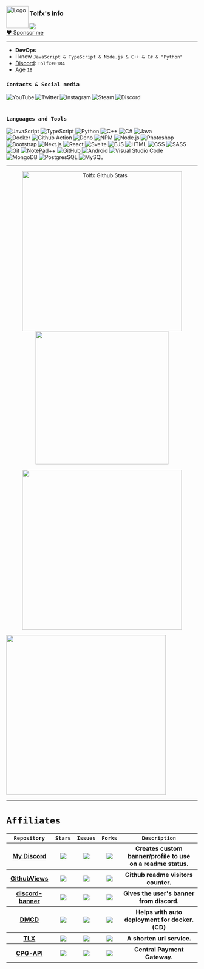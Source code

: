 [<img align="left" alt="Logo" width="58px" src="https://cdn.tolfix.com/images/TX-Small.png" />][tolfix]
### Tolfx's info
![](https://githubviews.tolfix.com/?id=Tolfx&color=blueviolet&style=plastic&label=Views+In+Total+/+Tolfx&true=true)
<br />
[:heart: Sponsor me](https://github.com/sponsors/Tolfx)

---
- **DevOps**
- I know ``JavaScript & TypeScript & Node.js & C++ & C# & "Python"``
- [Discord](https://discord.com/users/269870630738853888): `Tolfx#0184`
- Age ``18``

### `Contacts & Social media`
[<img align="left" alt="YouTube" src="https://img.shields.io/badge/Youtube-FF0000.svg?&style=for-the-badge&logo=youtube&logoColor=white" />][youtube]
[<img align="left" alt="Twitter" src="https://img.shields.io/badge/Twitter-1CA0F1.svg?&style=for-the-badge&logo=twitter&logoColor=white" />][twitter]
[<img align="left" alt="Instagram" src="https://img.shields.io/badge/Instagram-F84F4A.svg?&style=for-the-badge&logo=instagram&logoColor=white" />][instagram]
[<img align="left" alt="Steam" src="https://img.shields.io/badge/Steam-144475.svg?&style=for-the-badge&logo=steam&logoColor=white" />][steam]
[<img align="left" alt="Discord" src="https://img.shields.io/badge/Discord-5560E9.svg?&style=for-the-badge&logo=discord&logoColor=white" />][discord]
<br />
<br />
### `Languages and Tools`
![JavaScript](https://img.shields.io/badge/-JavaScript-C67831?style=for-the-badge&logo=javascript)
![TypeScript](https://img.shields.io/badge/-TypeScript-1f4d80?style=for-the-badge&logo=typescript)
![Python](https://img.shields.io/badge/-Python-0c3766?style=for-the-badge&logo=python)
![C++](https://img.shields.io/badge/-C++-79ABFF?style=for-the-badge&logo=cplusplus)
![C#](https://img.shields.io/badge/-C%23-058E0C?style=for-the-badge&logo=csharp)
![Java](https://img.shields.io/badge/-Java-DF6600?style=for-the-badge&logo=java)\
![Docker](https://img.shields.io/badge/-Docker-46A2F1?style=for-the-badge&logo=docker&logoColor=white)
![Github Action](https://img.shields.io/badge/-Github_Actions-2088FF?style=for-the-badge&logo=github-actions&logoColor=white)
![Deno](https://img.shields.io/badge/-Deno-05122A?style=for-the-badge&logo=deno)
![NPM](https://img.shields.io/badge/-NPM-CB3837?style=for-the-badge&logo=npm&)
![Node.js](https://img.shields.io/badge/-Node.js-226b24?style=for-the-badge&logo=node.js)
![Photoshop](https://img.shields.io/badge/-Photoshop-2479B8?style=for-the-badge&logo=adobe-photoshop)\
![Bootstrap](https://img.shields.io/badge/-Bootstrap-3a2854?style=for-the-badge&logo=bootstrap&logoColor=563D7C)
![Next.js](https://img.shields.io/badge/-Next.js-000000?style=for-the-badge&logo=next.js)
![React](https://img.shields.io/badge/-React-3d6f80?style=for-the-badge&logo=react)
![Svelte](https://img.shields.io/badge/-Svelte-F7F7F7?style=for-the-badge&logo=svelte)
![EJS](https://img.shields.io/badge/-EJS-B1BF6E?style=for-the-badge&logo=ejs)
![HTML](https://img.shields.io/badge/-HTML-ba401e?style=for-the-badge&logo=HTML5)
![CSS](https://img.shields.io/badge/-CSS-0e578c?style=for-the-badge&logo=CSS3&logoColor=1572B6)
![SASS](https://img.shields.io/badge/-SASS-94486e?style=for-the-badge&logo=sass)\
![Git](https://img.shields.io/badge/-Git-c44027?style=for-the-badge&logo=git)
![NotePad++](https://img.shields.io/badge/-Notepad++-A4aa7A?style=for-the-badge&logo=notepadplusplus)
![GitHub](https://img.shields.io/badge/-GitHub-05122A?style=for-the-badge&logo=github)
![Android](https://img.shields.io/badge/-Android-2FAC67?style=for-the-badge&logo=android)
![Visual Studio Code](https://img.shields.io/badge/-Visual%20Studio%20Code-0060a1?style=for-the-badge&logo=visual-studio-code&logoColor=007ACC)\
![MongoDB](https://img.shields.io/badge/-MongoDB-39853a?style=for-the-badge&logo=mongodb)
![PostgresSQL](https://img.shields.io/badge/-Postgres-31648C?style=for-the-badge&logo=postgressql)
![MySQL](https://img.shields.io/badge/-MySQL-DB7D00?style=for-the-badge&logo=mysql)

---

<p align="center">
  <img width="420" alt="Tolfx Github Stats" src="https://github-readme-stats.vercel.app/api?username=Tolfx&show_icons=true&hide_border=true&theme=synthwave" />
  <img width="350" src="https://github-readme-stats.vercel.app/api/top-langs/?username=Tolfx&layout=compact&theme=synthwave&hide_border=true" />
  
  <p align="center">
      <a href="#">
        <img width="420" src="https://github-readme-streak-stats.herokuapp.com?user=Tolfx&theme=synthwave&hide_border=true&date_format=j%2Fn%5B%2FY%5D" />
      </a>
  </p>
  
  <a href="https://github.com/Tolfx/MyDiscord"><img width="420" src="https://mydiscord.tolfix.com/png?userId=269870630738853888&banner=true&stroke_circle=profile&createdAt=true&false=true" /></a>
</p>

---

# `Affiliates`
<table>
  <tr>
    <th><code>Repository</code></th>
    <th><code>Stars</code></th>
    <th><code>Issues</code></th>
    <th><code>Forks</code></th>
    <th><code>Description</code></th>
  </tr>
  <tr>
    <th><a href="https://github.com/Tolfx/MyDiscord">My Discord</a></th>
    <th><img src="https://img.shields.io/github/stars/Tolfx/MyDiscord?style=flat-square" /></th>
    <th><img src="https://img.shields.io/github/issues/Tolfx/MyDiscord?style=flat-square" /></th>
    <th><img src="https://img.shields.io/github/forks/Tolfx/MyDiscord?style=flat-square"/></th>
    <th>Creates custom banner/profile to use on a readme status.</th>
  </tr>
  <tr>
    <th><a href="https://github.com/Tolfix/GithubViews">GithubViews</a></th>
    <th><img src="https://img.shields.io/github/stars/Tolfix/GithubViews?style=flat-square" /></th>
    <th><img src="https://img.shields.io/github/issues/Tolfix/GithubViews?style=flat-square" /></th>
    <th><img src="https://img.shields.io/github/forks/Tolfix/GithubViews?style=flat-square"/></th>
    <th>Github readme visitors counter.</th>
  </tr>
  <tr>
    <th><a href="https://github.com/Tolfix/discord-banner">discord-banner</a></th>
    <th><img src="https://img.shields.io/github/stars/Tolfix/discord-banner?style=flat-square" /></th>
    <th><img src="https://img.shields.io/github/issues/Tolfix/discord-banner?style=flat-square" /></th>
    <th><img src="https://img.shields.io/github/forks/Tolfix/discord-banner?style=flat-square"/></th>
    <th>Gives the user's banner from discord.</th>
  </tr>
  <tr>
    <th><a href="https://github.com/Tolfix/dmcd">DMCD</a></th>
    <th><img src="https://img.shields.io/github/stars/Tolfix/dmcd?style=flat-square" /></th>
    <th><img src="https://img.shields.io/github/issues/Tolfix/dmcd?style=flat-square" /></th>
    <th><img src="https://img.shields.io/github/forks/Tolfix/dmcd?style=flat-square"/></th>
    <th>Helps with auto deployment for docker. (CD)</th>
  </tr>
  <tr>
    <th><a href="https://github.com/Tolfix/tlx">TLX</a></th>
    <th><img src="https://img.shields.io/github/stars/Tolfix/tlx?style=flat-square" /></th>
    <th><img src="https://img.shields.io/github/issues/Tolfix/tlx?style=flat-square" /></th>
    <th><img src="https://img.shields.io/github/forks/Tolfix/tlx?style=flat-square"/></th>
    <th>A shorten url service.</th>
  </tr>
   <tr>
    <th><a href="https://github.com/Tolfix/CPG-API">CPG-API</a></th>
    <th><img src="https://img.shields.io/github/stars/Tolfix/CPG-API?style=flat-square" /></th>
    <th><img src="https://img.shields.io/github/issues/Tolfix/CPG-API?style=flat-square" /></th>
    <th><img src="https://img.shields.io/github/forks/Tolfix/CPG-API?style=flat-square"/></th>
    <th>Central Payment Gateway.</th>
  </tr>
</table>

[tolfx]: https://discord.com/users/269870630738853888
[tolfix]: https://tolfix.com/
[twitter]: https://twitter.com/tolfx
[youtube]: https://www.youtube.com/channel/UCNo-Mixo0aAmmQ9FU5FUFxg
[instagram]: https://instagram.com/tolfx
[steam]: https://steamcommunity.com/id/Tolfx/
[discord]: https://discord.tolfix.com/
